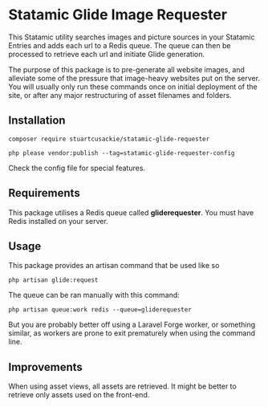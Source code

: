 # Statamic Glide Image Requester

This Statamic utility searches images and picture sources in your Statamic Entries and adds each url to a Redis queue. The queue can then be processed to retrieve each url and initiate Glide generation.

The purpose of this package is to pre-generate all website images, and alleviate some of the pressure that image-heavy websites put on the server. You will usually only run these commands once on initial deployment of the site, or after any major restructuring of asset filenames and folders.


## Installation

```
composer require stuartcusackie/statamic-glide-requester

```

```
php please vendor:publish --tag=statamic-glide-requester-config
```

Check the config file for special features.

## Requirements

This package utilises a Redis queue called **gliderequester**. You must have Redis installed on your server.

## Usage

This package provides an artisan command that be used like so

`php artisan glide:request`

The queue can be ran manually with this command:

`php artisan queue:work redis --queue=gliderequester`

But you are probably better off using a Laravel Forge worker, or something similar, as workers are prone to exit prematurely when using the command line.

## Improvements

When using asset views, all assets are retrieved. It might be better to retrieve only assets used on the front-end.